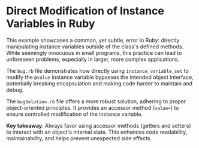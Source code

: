 # Direct Modification of Instance Variables in Ruby

This example showcases a common, yet subtle, error in Ruby: directly manipulating instance variables outside of the class's defined methods.  While seemingly innocuous in small programs, this practice can lead to unforeseen problems, especially in larger, more complex applications.

The `bug.rb` file demonstrates how directly using `instance_variable_set` to modify the `@value` instance variable bypasses the intended object interface, potentially breaking encapsulation and making code harder to maintain and debug.

The `bugSolution.rb` file offers a more robust solution, adhering to proper object-oriented principles. It provides an accessor method (`value=`) to ensure controlled modification of the instance variable.

**Key takeaway**:  Always favor using accessor methods (getters and setters) to interact with an object's internal state.  This enhances code readability, maintainability, and helps prevent unexpected side effects.